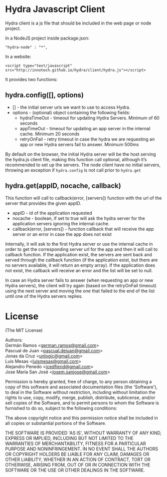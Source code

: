 # Hydra Javascript Client
Hydra client is a js file that should be included in the web page or node project. 

In a NodeJS project inside package.json:

```
"hydra-node" : "*",
```
In a website: 
```
<script type="text/javascript" src="http://innotech.github.io/hydra/client/hydra.js"></script>
```

It provides two functions:

## hydra.config([<server list>], options)
* [<server list>] - the initial server urls we want to use to access Hydra.
* options - (optional) object containing the following fields:
	* hydraTimeOut - timeout for updating Hydra Servers. Minimum of 60 seconds
	* appTimeOut - timeout for updating an app server in the internal cache. Minimum 20 seconds
	* retryOnFail - retry timeout in case the hydra we are requesting an app or new Hydra servers fail to answer. Minimum 500ms

By default on the browser, the initial Hydra server will be the host serving the hydra.js client file, making this function call optional, although it’s recommended to set up the servers.
The node client have no initial servers, throwing an exception if <code>hydra.config</code> is not call prior to <code>hydra.get</code> 

## hydra.get(appID, nocache, callback)
This function will call to callback(error, [servers]) function with the url of the server that provides the given appID.
* appID - id of the application requested
* nocache - boolean, if set to true will ask the hydra server for the application servers ignoring the internal cache.
* callback(error, [servers]) - function callback that will receive the app server or an error in case the app does not exist

Internally, it will ask to the first Hydra server or use the internal cache in order to get the corresponding server url for the app and then it will call to callback function. If the application exist, the servers are sent back and served through the callback function (if the application exist, but there are no servers available, it will return an empty array). If the application does not exist, the callback will receive an error and the list will be set to null.

In case an Hydra server fails to answer (when requesting an app or new Hydra servers), the client will try again (based on the retryOnFail timeout) using the next server and moving the one that failed to the end of the list until one of the Hydra servers replies.

# License

(The MIT License)

Authors:  
Germán Ramos &lt;german.ramos@gmail.com&gt;  
Pascual de Juan &lt;pascual.dejuan@gmail.com&gt;  
Jonas da Cruz &lt;unlogic@gmail.com&gt;  
Luis Mesas &lt;luismesas@gmail.com&gt;  
Alejandro Penedo &lt;icedfiend@gmail.com&gt;  
Jose María San José &lt;josem.sanjose@gmail.com&gt;

Permission is hereby granted, free of charge, to any person obtaining
a copy of this software and associated documentation files (the
'Software'), to deal in the Software without restriction, including
without limitation the rights to use, copy, modify, merge, publish,
distribute, sublicense, and/or sell copies of the Software, and to
permit persons to whom the Software is furnished to do so, subject to
the following conditions:

The above copyright notice and this permission notice shall be
included in all copies or substantial portions of the Software.

THE SOFTWARE IS PROVIDED 'AS IS', WITHOUT WARRANTY OF ANY KIND,
EXPRESS OR IMPLIED, INCLUDING BUT NOT LIMITED TO THE WARRANTIES OF
MERCHANTABILITY, FITNESS FOR A PARTICULAR PURPOSE AND NONINFRINGEMENT.
IN NO EVENT SHALL THE AUTHORS OR COPYRIGHT HOLDERS BE LIABLE FOR ANY
CLAIM, DAMAGES OR OTHER LIABILITY, WHETHER IN AN ACTION OF CONTRACT,
TORT OR OTHERWISE, ARISING FROM, OUT OF OR IN CONNECTION WITH THE
SOFTWARE OR THE USE OR OTHER DEALINGS IN THE SOFTWARE.
